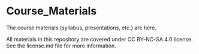 Course_Materials
================

The course materials (syllabus, presentations, etc.) are here.

All materials in this repository are covered under CC BY-NC-SA 4.0 license.  See the license.md file for more information.
